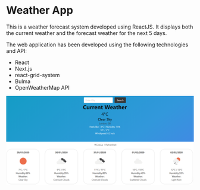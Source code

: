 # Weather App

This is a weather forecast system developed using ReactJS. It displays both the current weather and the forecast weather for the next 5 days.

The web application has been developed using the following technologies and API:
  - React
  - Next.js
  - react-grid-system
  - Bulma
  - OpenWeatherMap API

![app-screenshot](bin/weather-interface.png)
  
